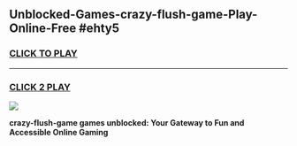 
## Unblocked-Games-crazy-flush-game-Play-Online-Free #ehty5
<h3>
<a href="https://us.freeplayer.one?title=crazy-flush-game&ref=10M">CLICK TO PLAY</a></h3>
<hr>

<h3>
<a href="https://us.freeplayer.one?title=crazy-flush-game&ref=10M">CLICK 2 PLAY</a>
  
</h3>

<a href="https://us.freeplayer.one?title=crazy-flush-game&ref=10M"><img src="https://clearcache.store/games.png"></a>


**crazy-flush-game games unblocked: Your Gateway to Fun and Accessible Online Gaming**
